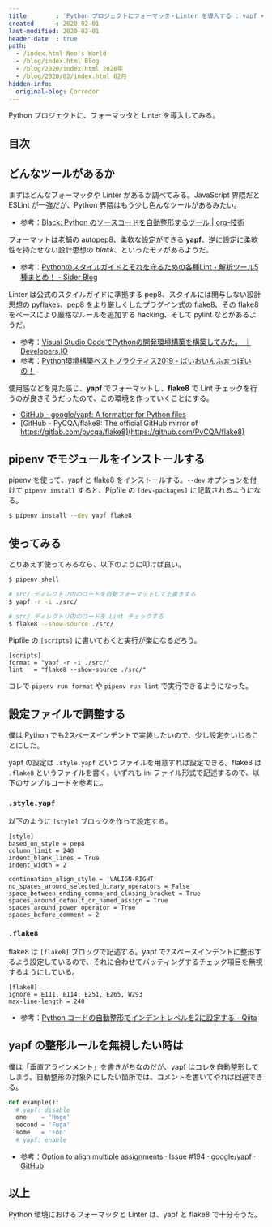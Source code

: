 ```yaml
---
title        : 'Python プロジェクトにフォーマッタ・Linter を導入する : yapf + flake8'
created      : 2020-02-01
last-modified: 2020-02-01
header-date  : true
path:
  - /index.html Neo's World
  - /blog/index.html Blog
  - /blog/2020/index.html 2020年
  - /blog/2020/02/index.html 02月
hidden-info:
  original-blog: Corredor
---
```


Python プロジェクトに、フォーマッタと Linter を導入してみる。

## 目次

## どんなツールがあるか

まずはどんなフォーマッタや Linter があるか調べてみる。JavaScript 界隈だと ESLint が一強だが、Python 界隈はもう少し色んなツールがあるみたい。

- 参考：[Black: Python のソースコードを自動整形するツール | org-技術](https://org-technology.com/posts/python-black.html)

フォーマットは老舗の autopep8、柔軟な設定ができる __yapf__、逆に設定に柔軟性を持たせない設計思想の _black_、といったモノがあるようだ。

- 参考：[Pythonのスタイルガイドとそれを守るための各種Lint・解析ツール5種まとめ！ - Sider Blog](https://blog-ja.sideci.com/entry/python-lint-pickup-5tools)

Linter は公式のスタイルガイドに準拠する pep8、スタイルには関与しない設計思想の pyflakes、pep8 をより厳しくしたプラグイン式の flake8、その flake8 をベースにより厳格なルールを追加する hacking、そして pylint などがあるようだ。

- 参考：[Visual Studio CodeでPythonの開発環境構築を構築してみた。 ｜ Developers.IO](https://dev.classmethod.jp/tool/python-pyenv-vscode/)
- 参考：[Python環境構築ベストプラクティス2019 - ばいおいんふぉっぽいの！](https://www.natsukium.com/blog/2019-02-18/python/)

使用感などを見た感じ、__yapf__ でフォーマットし、__flake8__ で Lint チェックを行うのが良さそうだったので、この環境を作っていくことにする。

- [GitHub - google/yapf: A formatter for Python files](https://github.com/google/yapf)
- [GitHub - PyCQA/flake8: The official GitHub mirror of https://gitlab.com/pycqa/flake8](https://github.com/PyCQA/flake8)

## pipenv でモジュールをインストールする

pipenv を使って、yapf と flake8 をインストールする。`--dev` オプションを付けて `pipenv install` すると、Pipfile の `[dev-packages]` に記載されるようになる。

```bash
$ pipenv install --dev yapf flake8
```

## 使ってみる

とりあえず使ってみるなら、以下のように叩けば良い。

```bash
$ pipenv shell

# src/ ディレクトリ内のコードを自動フォーマットして上書きする
$ yapf -r -i ./src/

# src/ ディレクトリ内のコードを Lint チェックする
$ flake8 --show-source ./src/
```

Pipfile の `[scripts]` に書いておくと実行が楽になるだろう。

```properties
[scripts]
format = "yapf -r -i ./src/"
lint   = "flake8 --show-source ./src/"
```

コレで `pipenv run format` や `pipenv run lint` で実行できるようになった。

## 設定ファイルで調整する

僕は Python でも2スペースインデントで実装したいので、少し設定をいじることにした。

yapf の設定は `.style.yapf` というファイルを用意すれば設定できる。flake8 は `.flake8` というファイルを書く。いずれも ini ファイル形式で記述するので、以下のサンプルコードを参考に。

### `.style.yapf`

以下のように `[style]` ブロックを作って設定する。

```properties
[style]
based_on_style = pep8
column_limit = 240
indent_blank_lines = True
indent_width = 2

continuation_align_style = 'VALIGN-RIGHT'
no_spaces_around_selected_binary_operators = False
space_between_ending_comma_and_closing_bracket = True
spaces_around_default_or_named_assign = True
spaces_around_power_operator = True
spaces_before_comment = 2
```

### `.flake8`

flake8 は `[flake8]` ブロックで記述する。yapf で2スペースインデントに整形するよう設定しているので、それに合わせてバッティングするチェック項目を無視するようにしている。

```properties
[flake8]
ignore = E111, E114, E251, E265, W293
max-line-length = 240
```

- 参考：[Python コードの自動整形でインデントレベルを2に設定する - Qiita](https://qiita.com/ksh-fthr/items/7cf8b5f2fde82d1c6bf7)

## yapf の整形ルールを無視したい時は

僕は「垂直アラインメント」を書きがちなのだが、yapf はコレを自動整形してしまう。自動整形の対象外にしたい箇所では、コメントを書いてやれば回避できる。

```python
def example():
  # yapf: disable
  one    = 'Hoge'
  second = 'Fuga'
  some   = 'Foo'
  # yapf: enable
```

- 参考：[Option to align multiple assignments · Issue #194 · google/yapf · GitHub](https://github.com/google/yapf/issues/194)

## 以上

Python 環境におけるフォーマッタと Linter は、yapf と flake8 で十分そうだ。
